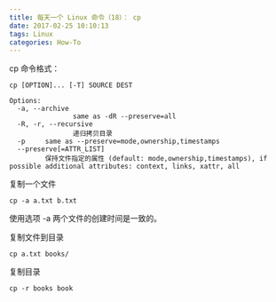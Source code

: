 ```yaml
---
title: 每天一个 Linux 命令（18）： cp
date: 2017-02-25 10:10:13
tags: Linux
categories: How-To
---
```



cp 命令格式：

```
cp [OPTION]... [-T] SOURCE DEST

Options:
  -a, --archive
                same as -dR --preserve=all
  -R, -r, --recursive
                递归拷贝目录
  -p     same as --preserve=mode,ownership,timestamps
  --preserve[=ATTR_LIST]
         保持文件指定的属性 (default: mode,ownership,timestamps), if possible additional attributes: context, links, xattr, all
```

复制一个文件

```
cp -a a.txt b.txt
```
使用选项 -a 两个文件的创建时间是一致的。

复制文件到目录

```
cp a.txt books/
```

复制目录

```
cp -r books book
```
